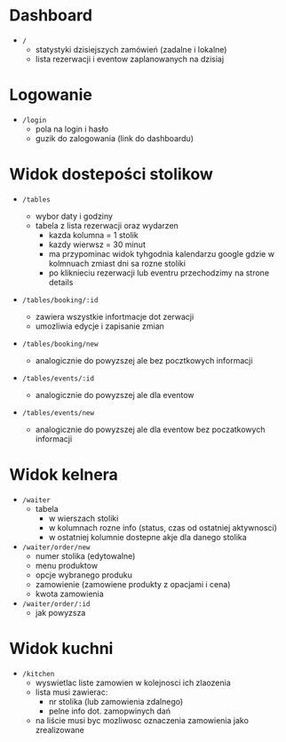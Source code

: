 # Dashboard
- `/`
  - statystyki dzisiejszych zamówień (zadalne i lokalne)
  - lista rezerwacji i eventow zaplanowanych na dzisiaj

# Logowanie
- `/login`
  - pola na login i hasło
  - guzik do zalogowania (link do dashboardu)

# Widok dostepości stolikow

- `/tables`
  - wybor daty i godziny
  - tabela z lista rezerwacji oraz wydarzen
    - kazda kolumna = 1 stolik
    - kazdy wierwsz = 30 minut
    - ma przypominac widok tyhgodnia kalendarzu google gdzie w kolmnuach zmiast dni sa rozne stoliki
    - po kliknieciu rezerwacji lub eventru przechodzimy na strone details

- `/tables/booking/:id`
  - zawiera wszystkie infortmacje dot zerwacji
  - umozliwia edycje i zapisanie zmian

- `/tables/booking/new`
  - analogicznie do powyzszej ale bez pocztkowych informacji

- `/tables/events/:id`
  - analogicznie do powyzszej ale dla eventow

- `/tables/events/new`
  - analogicznie do powyzszej ale dla eventow  bez poczatkowych informacji

# Widok kelnera

- `/waiter`
  - tabela
    - w wierszach stoliki
    - w kolumnach rozne info (status, czas od ostatniej aktywnosci)
    - w ostatniej kolumnie dostepne akje dla danego stolika
- `/waiter/order/new`
  - numer stolika (edytowalne)
  - menu produktow
  - opcje wybranego produku
  - zamowienie (zamowiene produkty z opacjami i cena)
  - kwota zamowienia
- `/waiter/order/:id`
  - jak powyzsza

# Widok kuchni

- `/kitchen`
  - wyswietlac liste zamowien w kolejnosci ich zlaozenia
  - lista musi zawierac:
    - nr stolika (lub zamowienia zdalnego)
    - pelne info dot. zamopwinych dań
  - na liście musi byc mozliwosc oznaczenia zamowienia jako zrealizowane
